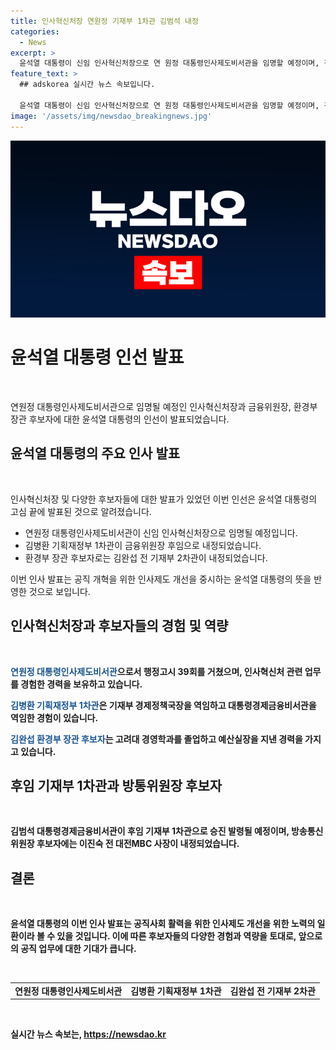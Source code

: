```yaml
---
title: 인사혁신처장 연원정 기재부 1차관 김범석 내정
categories:
  - News
excerpt: >
  윤석열 대통령이 신임 인사혁신처장으로 연 원정 대통령인사제도비서관을 임명할 예정이며, 김병환 기획재정부 1차관의 후임으로 김범석 대통령경제금융비서관이 내정되었다. 또한, 금융위원장 후보자로 김병환 기획재정부 1차관, 방송통신위원장 후보자로 이진숙 전 대전MBC 사장, 환경부 장관 후보자로 김완섭 전 기재부 2차관이 내정되었다.
feature_text: >
  ## adskorea 실시간 뉴스 속보입니다.

  윤석열 대통령이 신임 인사혁신처장으로 연 원정 대통령인사제도비서관을 임명할 예정이며, 김병환 기획재정부 1차관의 후임으로 김범석 대통령경제금융비서관이 내정되었다. 또한, 금융위원장 후보자로 김병환 기획재정부 1차관, 방송통신위원장 후보자로 이진숙 전 대전MBC 사장, 환경부 장관 후보자로 김완섭 전 기재부 2차관이 내정되었다.
image: '/assets/img/newsdao_breakingnews.jpg'
---
```


<p><img src="/assets/img/newsdao_breakingnews.jpg" alt="adskorea 속보" /></p>

<h1>윤석열 대통령 인선 발표</h1>

<p data-ke-size="size16">&nbsp;</p>

<p>연원정 대통령인사제도비서관으로 임명될 예정인 인사혁신처장과 금융위원장, 환경부 장관 후보자에 대한 윤석열 대통령의 인선이 발표되었습니다.</p>

<h2 data-ke-size="size26">윤석열 대통령의 주요 인사 발표</h2>

<p data-ke-size="size16">&nbsp;</p>

<p>인사혁신처장 및 다양한 후보자들에 대한 발표가 있었던 이번 인선은 윤석열 대통령의 고심 끝에 발표된 것으로 알려졌습니다.</p>

<ul>
    <li>연원정 대통령인사제도비서관이 신임 인사혁신처장으로 임명될 예정입니다.</li>
    <li>김병환 기획재정부 1차관이 금융위원장 후임으로 내정되었습니다.</li>
    <li>환경부 장관 후보자로는 김완섭 전 기재부 2차관이 내정되었습니다.</li>
</ul>

<p>이번 인사 발표는 공직 개혁을 위한 인사제도 개선을 중시하는 윤석열 대통령의 뜻을 반영한 것으로 보입니다.</p>

<h2 data-ke-size="size26">인사혁신처장과 후보자들의 경험 및 역량</h2>

<p data-ke-size="size16">&nbsp;</p>

<p><b><span style="color: #1a5490;">연원정 대통령인사제도비서관</span><b>으로서 행정고시 39회를 거쳤으며, 인사혁신처 관련 업무를 경험한 경력을 보유하고 있습니다.</p>

<p><b><span style="color: #1a5490;">김병환 기획재정부 1차관</span><b>은 기재부 경제정책국장을 역임하고 대통령경제금융비서관을 역임한 경험이 있습니다.</p>

<p><b><span style="color: #1a5490;">김완섭 환경부 장관 후보자</span><b>는 고려대 경영학과를 졸업하고 예산실장을 지낸 경력을 가지고 있습니다.</p>

<h2 data-ke-size="size26">후임 기재부 1차관과 방통위원장 후보자</h2>

<p data-ke-size="size16">&nbsp;</p>

<p>김범석 대통령경제금융비서관이 후임 기재부 1차관으로 승진 발령될 예정이며, 방송통신위원장 후보자에는 이진숙 전 대전MBC 사장이 내정되었습니다.</p>

<h2 data-ke-size="size26">결론</h2>

<p data-ke-size="size16">&nbsp;</p>

<p>윤석열 대통령의 이번 인사 발표는 공직사회 활력을 위한 인사제도 개선을 위한 노력의 일환이라 볼 수 있을 것입니다. 이에 따른 후보자들의 다양한 경험과 역량을 토대로, 앞으로의 공직 업무에 대한 기대가 큽니다.</p>

<p data-ke-size="size16">&nbsp;</p>

<table>
<tbody>
<tr>
<td style="text-align: center; height: 17px;"><b>연원정 대통령인사제도비서관</b></td>
<td style="text-align: center; height: 17px;"><b>김병환 기획재정부 1차관</b></td>
<td style="text-align: center; height: 17px;"><b>김완섭 전 기재부 2차관</b></td>
</tr>
</tbody>
</table>

<p data-ke-size="size16">&nbsp;</p>
실시간 뉴스 속보는, <a href="https://newsdao.kr" rel="dofollow">https://newsdao.kr</a>


